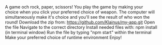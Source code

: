 A game och rock, paper, scissors! You play the game by making your choice when you click your preferred choice of weapon. The computer will simultaneously make it's choice and you'll see the result of who won the round!
Download the zip from: https://github.com/Klainus/my-app.git
Open the file 
Navigate to the correct directory
Install needed files with: npm install (in terminal window)
Run the file by typing "npm start" within the terminal
Make your preferred choice of runtime environment
Enjoy!
